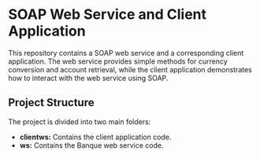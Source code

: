 # SOAP Web Service and Client Application

This repository contains a SOAP web service and a corresponding client application. The web service provides simple methods for currency conversion and account retrieval, while the client application demonstrates how to interact with the web service using SOAP.

## Project Structure

The project is divided into two main folders:

* **clientws:** Contains the client application code.
* **ws:** Contains the Banque web service code.

